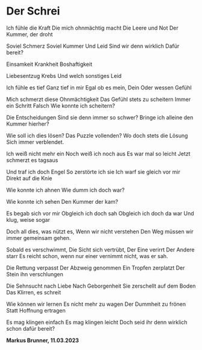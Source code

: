 # Der Schrei

Ich fühle die Kraft
Die mich ohnmächtig macht
Die Leere und Not
Der Kummer, der droht

Soviel Schmerz
Soviel Kummer
Und Leid
Sind wir denn wirklich
Dafür bereit?

Einsamkeit
Krankheit
Boshaftigkeit

Liebesentzug
Krebs
Und welch sonstiges Leid

Ich fühle es tief
Ganz tief in mir
Egal ob es mein,
Dein
Oder wessen Gefühl

Mich schmerzt diese Ohnmächtigkeit
Das Gefühl stets zu scheitern
Immer ein Schritt
Falsch
Wie konnte ich scheitern?

Die Entscheidungen
Sind sie denn immer so schwer?
Bringe ich alleine den Kummer hierher?

Wie soll ich dies lösen?
Das Puzzle vollenden?
Wo doch stets die Lösung
Sich immer verblendet.

Ich weiß nicht mehr ein
Noch weiß ich noch aus
Es war mal so leicht
Jetzt schmerzt es tagsaus

Und traf ich doch Engel
So zerstörte ich sie
Ich warf sie gleich vor mir
Direkt auf die Knie

Wie konnte ich ahnen
Wie dumm ich doch war?

Wie konnte ich sehen
Den Kummer der kam?

Es begab sich vor mir
Obgleich ich doch sah
Obgleich ich doch da war
Und klug, weise sogar

Doch all dies, was nützt es,
Wenn wir nicht verstehen
Den Weg müssen wir immer gemeinsam gehen.

Sobald es verschwimmt,
Die Sicht sich vertrübt,
Der Eine verirrt
Der Andere starr
Es reicht schon, wenn nur einer vernimmt nicht, was er sah.

Die Rettung verpasst
Der Abzweig genommen
Ein Tropfen zerplatzt
Der Stein ihn verschlungen

Die Sehnsucht nach Liebe
Nach Geborgenheit
Sie zerschellt auf dem Boden
Das Klirren, es schreit

Wie können wir lernen
Es nicht mehr zu wagen
Der Dummheit zu frönen
Statt Hoffnung ertragen

Es mag klingen einfach
Es mag klingen leicht
Doch seid ihr denn wirklich schon dafür bereit?

__Markus Brunner, 11.03.2023__
